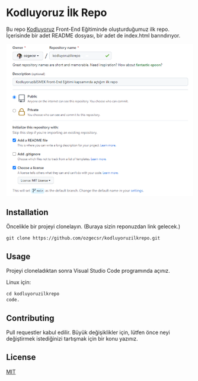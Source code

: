 # Kodluyoruz İlk Repo

Bu repo [Kodluyoruz](https://www.kodluyoruz.org/) Front-End Eğitiminde oluşturduğumuz ilk repo. İçerisinde bir adet README dosyası, bir adet de index.html barındırıyor. 

![ ](https://raw.githubusercontent.com/ozgecsr/kodluyoruzilkrepo/main/Pictures/RepoGorsel.png)


## Installation

Öncelikle bir projeyi clonelayın. (Buraya sizin reponuzdan link gelecek.)

```
git clone https://github.com/ozgecsr/kodluyoruzilkrepo.git
```


## Usage

Projeyi cloneladıktan sonra Visual Studio Code programında açınız.

Linux için:

```
cd kodluyoruzilkrepo
code.
```


## Contributing

Pull requestler kabul edilir. Büyük değişiklikler için, lütfen önce neyi değiştirmek istediğinizi tartışmak için bir konu yazınız.


## License

[MIT](https://choosealicense.com/licenses/mit/)


